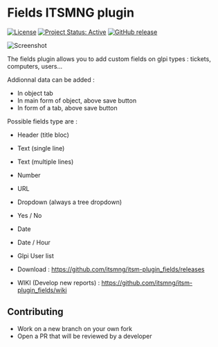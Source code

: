 # Fields ITSMNG plugin

[![License](https://img.shields.io/github/license/itsmng/itsm-plugin_fields.svg?&label=License)](https://github.com/itsmng/itsm-plugin_fields/blob/main/LICENSE)
[![Project Status: Active](http://www.repostatus.org/badges/latest/active.svg)](http://www.repostatus.org/#active)
[![GitHub release](https://img.shields.io/github/release/itsmng/itsm-plugin_fields.svg)](https://github.com/itsmng/itsm-plugin_fields/releases)

![Screenshot](./fields.gif)

The fields plugin allows you to add custom fields on glpi types : tickets, computers, users...

Addionnal data can be added :
 * In object tab
 * In main form of object, above save button
 * In form of a tab, above save button

Possible fields type are :
 * Header (title bloc)
 * Text (single line)
 * Text (multiple lines)
 * Number
 * URL
 * Dropdown (always a tree dropdown)
 * Yes / No
 * Date
 * Date / Hour
 * Glpi User list


* Download : https://github.com/itsmng/itsm-plugin_fields/releases
* WIKI (Develop new reports) : https://github.com/itsmng/itsm-plugin_fields/wiki

## Contributing

* Work on a new branch on your own fork
* Open a PR that will be reviewed by a developer